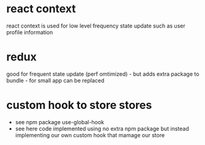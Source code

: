 # react context
react context is used for low level frequency state update such as user profile information

# redux
good for frequent state update (perf omtimized) - but adds extra package to bundle - for small app can be replaced

# custom hook to store stores
- see npm package use-global-hook
- see here code implemented using no extra npm package but instead implementing our own custom hook that mamage our store
